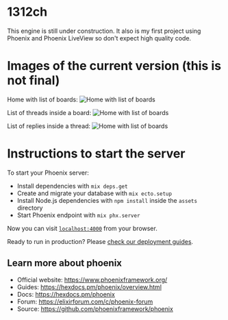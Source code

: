 # 1312ch
This engine is still under construction. It also is my first project using Phoenix and Phoenix LiveView so don't expect high quality code.

# Images of the current version (this is not final)
Home with list of boards:
![Home with list of boards](https://i.imgur.com/Da95MMw.png)

List of threads inside a board:
![Home with list of boards](https://i.imgur.com/wImddjM.png)

List of replies inside a thread:
![Home with list of boards](https://i.imgur.com/yQeOu04.png)

# Instructions to start the server
To start your Phoenix server:

  * Install dependencies with `mix deps.get`
  * Create and migrate your database with `mix ecto.setup`
  * Install Node.js dependencies with `npm install` inside the `assets` directory
  * Start Phoenix endpoint with `mix phx.server`

Now you can visit [`localhost:4000`](http://localhost:4000) from your browser.

Ready to run in production? Please [check our deployment guides](https://hexdocs.pm/phoenix/deployment.html).

## Learn more about phoenix

  * Official website: https://www.phoenixframework.org/
  * Guides: https://hexdocs.pm/phoenix/overview.html
  * Docs: https://hexdocs.pm/phoenix
  * Forum: https://elixirforum.com/c/phoenix-forum
  * Source: https://github.com/phoenixframework/phoenix
